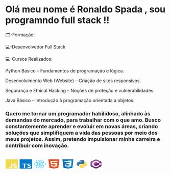 # Olá meu nome é Ronaldo Spada , sou programndo full stack !!

🗂️-Formação:

💻-Desenvolvedor Full Stack

💻-Cursos Realizados:

Python Básico – Fundamentos de programação e lógica.

Desenvolvimento Web (Website) – Criação de sites responsivos.

Segurança e Ethical Hacking – Noções de proteção e vulnerabilidades.

Java Básico – Introdução à programação orientada a objetos.

### Quero me tornar um programador habilidoso, alinhado às demandas do mercado, para trabalhar com o que amo. Busco constantemente aprender e evoluir em novas áreas, criando soluções que simplifiquem a vida das pessoas por meio dos meus projetos. Assim, pretendo impulsionar minha carreira e contribuir com inovação.


<div style="display: inline_block"><br>
  <img align="center" alt="Rafa-Js" height="30" width="40" src="https://raw.githubusercontent.com/devicons/devicon/master/icons/javascript/javascript-plain.svg">
  <img align="center" alt="Rafa-Ts" height="30" width="40" src="https://raw.githubusercontent.com/devicons/devicon/master/icons/typescript/typescript-plain.svg">
  <img align="center" alt="Rafa-React" height="30" width="40" src="https://raw.githubusercontent.com/devicons/devicon/master/icons/react/react-original.svg">
  <img align="center" alt="Rafa-HTML" height="30" width="40" src="https://raw.githubusercontent.com/devicons/devicon/master/icons/html5/html5-original.svg">
  <img align="center" alt="Rafa-CSS" height="30" width="40" src="https://raw.githubusercontent.com/devicons/devicon/master/icons/css3/css3-original.svg">
  <img align="center" alt="Rafa-Python" height="30" width="40" src="https://raw.githubusercontent.com/devicons/devicon/master/icons/python/python-original.svg">
  <img align="center" alt="Rafa-Csharp" height="30" width="40" src="https://raw.githubusercontent.com/devicons/devicon/master/icons/csharp/csharp-original.svg">
</div>
  
  ##
